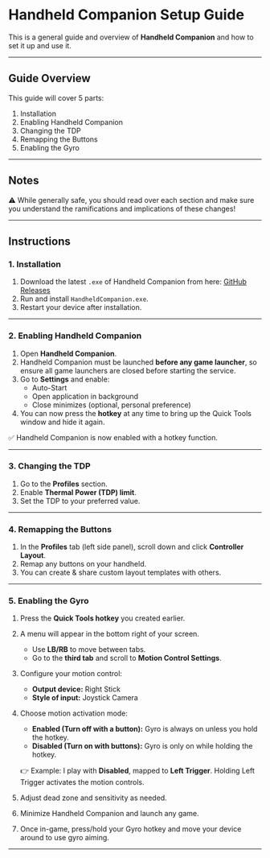 # Handheld Companion Setup Guide

This is a general guide and overview of **Handheld Companion** and how to set it up and use it.

---

## Guide Overview
This guide will cover 5 parts:
1. Installation  
2. Enabling Handheld Companion  
3. Changing the TDP  
4. Remapping the Buttons  
5. Enabling the Gyro  

---

## Notes
⚠️ While generally safe, you should read over each section and make sure you understand the ramifications and implications of these changes!

---

## Instructions

### 1. Installation
1. Download the latest `.exe` of Handheld Companion from here: [GitHub Releases](https://github.com/Valkirie/HandheldCompanion/releases)  
2. Run and install `HandheldCompanion.exe`.  
3. Restart your device after installation.  

---

### 2. Enabling Handheld Companion
1. Open **Handheld Companion**.  
2. Handheld Companion must be launched **before any game launcher**, so ensure all game launchers are closed before starting the service.  
3. Go to **Settings** and enable:  
   - Auto-Start  
   - Open application in background  
   - Close minimizes (optional, personal preference)  
4. You can now press the **hotkey** at any time to bring up the Quick Tools window and hide it again.  

✅ Handheld Companion is now enabled with a hotkey function.  

---

### 3. Changing the TDP
1. Go to the **Profiles** section.  
2. Enable **Thermal Power (TDP) limit**.  
3. Set the TDP to your preferred value.  

---

### 4. Remapping the Buttons
1. In the **Profiles** tab (left side panel), scroll down and click **Controller Layout**.  
2. Remap any buttons on your handheld.  
3. You can create & share custom layout templates with others.  

---

### 5. Enabling the Gyro
1. Press the **Quick Tools hotkey** you created earlier.  
2. A menu will appear in the bottom right of your screen.  
   - Use **LB/RB** to move between tabs.  
   - Go to the **third tab** and scroll to **Motion Control Settings**.  
3. Configure your motion control:  
   - **Output device:** Right Stick  
   - **Style of input:** Joystick Camera  
4. Choose motion activation mode:  
   - **Enabled (Turn off with a button):** Gyro is always on unless you hold the hotkey.  
   - **Disabled (Turn on with buttons):** Gyro is only on while holding the hotkey.  

   👉 Example: I play with **Disabled**, mapped to **Left Trigger**. Holding Left Trigger activates the motion controls.  

5. Adjust dead zone and sensitivity as needed.  
6. Minimize Handheld Companion and launch any game.  
7. Once in-game, press/hold your Gyro hotkey and move your device around to use gyro aiming.  

---
